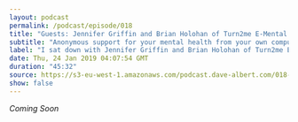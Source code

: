 ```yaml
---
layout: podcast
permalink: /podcast/episode/018
title: "Guests: Jennifer Griffin and Brian Holohan of Turn2me E-Mental Health"
subtitle: "Anonymous support for your mental health from your own computer"
label: "I sat down with Jennifer Griffin and Brian Holohan of Turn2me E-Mental Health to discuss their services and mental health.  turn2me.org was founded in 2009 stemming from the very personal experiences of brothers Oisin and Diarmuid Scollard, who lost their brother to suicide in 2003. They had a vision to create a web space for people to share, discuss and offload personal problems, find support and get useful information.  Turn2Me provides a 3 tiered approach to supporting mental well-being - Self Help, support groups and Professional Support. Remain anonymous, express yourself and share your experiences without fear of recognition or judgement.  | https://turn2me.org/ | https://www.facebook.com/turn2me | https://twitter.com/turn2me"
date: Thu, 24 Jan 2019 04:07:54 GMT
duration: "45:32"
source: https://s3-eu-west-1.amazonaws.com/podcast.dave-albert.com/018-Turn2me.mp3
show: false
---
```


<i>Coming Soon</i>
